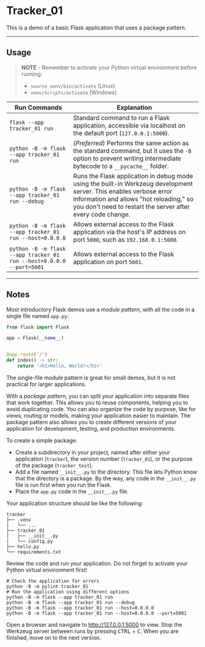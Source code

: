 # Tracker_01

This is a demo of a basic Flask application that uses a package pattern.

-----

## Usage

> **NOTE** - Remember to activate your Python virtual environment before running:
>
> - `source venv/bin/activate` (Linux)
> - `venv/Scripts/activate` (Windows)

| Run Commands                                                         | Explanation                                                                                                                                                                                                                  |
|----------------------------------------------------------------------|------------------------------------------------------------------------------------------------------------------------------------------------------------------------------------------------------------------------------|
| `flask --app tracker_01 run`                                         | Standard command to run a Flask application, accessible via localhost on the default port (`127.0.0.1:5000`).                                                                                                                |
| `python -B -m flask --app tracker_01 run`                            | (*Preferred*) Performs the same action as the standard command, but it uses the `-B` option to prevent writing intermediate bytecode to a `__pycache__` folder.                                                              |
| `python -B -m flask --app tracker_01 run --debug`                    | Runs the Flask application in debug mode using the built-in Werkzeug development server. This enables verbose error information and allows "hot reloading," so you don't need to restart the server after every code change. |
| `python -B -m flask --app tracker_01 run --host=0.0.0.0`             | Allows external access to the Flask application via the host's IP address on port `5000`, such as `192.168.0.1:5000`.                                                                                                        |
| `python -B -m flask --app tracker_01 run --host=0.0.0.0 --port=5001` | Allows external access to the Flask application on port `5001`.                                                                                                                                                              |

-----

## Notes

Most introductory Flask demos use a *module pattern*, with all the code in a single file named `app.py`:

```python
from flask import Flask

app = Flask(__name__)


@app.route('/')
def index() -> str:
    return '<h1>Hello, World!</h1>'
```

The single-file module pattern is great for small demos, but it is not practical for larger applications.

With a *package pattern*, you can split your application into separate files that work together. This allows you to reuse components, helping you to avoid duplicating code. You can also organize the code by purpose, like for views, routing or models, making your application easier to maintain. The package pattern also allows you to create different versions of your application for development, testing, and production environments.

To create a simple package:

- Create a subdirectory in your project, named after either your application (`tracker`), the version number (`tracker_01`), or the purpose of the package (`tracker_test`).
- Add a file named `__init__.py` to the directory. This file lets Python know that the directory is a package. By the way, any code in the `__init__.py` file is run first when you run the Flask.
- Place the `app.py` code in the `__init__.py` file.

Your application structure should be like the following:

```text
tracker
├── .venv
|   └── ...
├── tracker_01
|   ├── __init__.py
|   └── config.py
├── hello.py
└── requirements.txt
```

Review the code and run your application. Do not forget to activate your Python virtual environment first!

```shell
# Check the application for errors
python -B -m pylint tracker_01
# Run the application using different options
python -B -m flask --app tracker_01 run
python -B -m flask --app tracker_01 run --debug
python -B -m flask --app tracker_01 run --host=0.0.0.0
python -B -m flask --app tracker_01 run --host=0.0.0.0 --port=5001
```

Open a browser and navigate to <http://127.0.0.1:5000> to view. Stop the Werkzeug server between runs by pressing <kbd>CTRL</kbd> +  <kbd>C</kbd>. When you are finished, move on to the next version.
